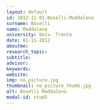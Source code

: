 ```yaml
---
layout: default 
id: 2012-11-01-Boselli-Maddalena
surname: Boselli
name: Maddalena
university: Univ. Trento
date: 01-11-2012
aboutme: 
research_topic: 
subtitle: 
advisor: 
keywords: 
website: 
img: no_picture.jpg
thumbnail: no_picture_thumb.jpg
alt: Boselli Maddalena
modal-id: stud5
---
```

